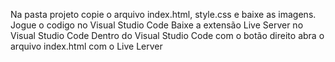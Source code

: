 Na pasta projeto copie o arquivo index.html, style.css e baixe as imagens.
Jogue o codigo no Visual Studio Code
Baixe a extensão Live Server no Visual Studio Code
Dentro do Visual Studio Code com o botão direito abra o arquivo index.html com o Live Lerver
